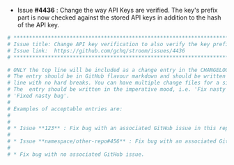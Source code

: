 * Issue **#4436** : Change the way API Keys are verified. The key's prefix part is now checked against the stored API keys in addition to the hash of the API key.


```sh
# ********************************************************************************
# Issue title: Change API key verification to also verify the key prefix 
# Issue link:  https://github.com/gchq/stroom/issues/4436
# ********************************************************************************

# ONLY the top line will be included as a change entry in the CHANGELOG.
# The entry should be in GitHub flavour markdown and should be written on a SINGLE
# line with no hard breaks. You can have multiple change files for a single GitHub issue.
# The  entry should be written in the imperative mood, i.e. 'Fix nasty bug' rather than
# 'Fixed nasty bug'.
#
# Examples of acceptable entries are:
#
#
# * Issue **123** : Fix bug with an associated GitHub issue in this repository
#
# * Issue **namespace/other-repo#456** : Fix bug with an associated GitHub issue in another repository
#
# * Fix bug with no associated GitHub issue.
```
